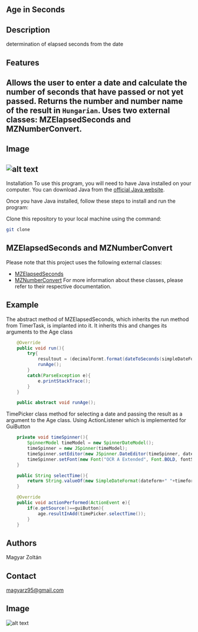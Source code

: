 ## Age in Seconds

## Description
determination of elapsed seconds from the date

## Features
Allows the user to enter a date and calculate the number of seconds that have passed or not yet passed.
Returns the number and number name of the result in `Hungarian`.
Uses two external classes: MZElapsedSeconds and MZNumberConvert.
---

## Image
![alt text]()
---

Installation
To use this program, you will need to have Java installed on your computer. You can download Java from the [official Java website](https://www.java.com/en/download/).

Once you have Java installed, follow these steps to install and run the program:

Clone this repository to your local machine using the command:
```bash
git clone 
```

## MZElapsedSeconds and MZNumberConvert
Please note that this project uses the following external classes:

- [MZElapsedSeconds](https://github.com/MagyarZoli/MZElapsedSeconds)
- [MZNumberConvert](https://github.com/MagyarZoli/MZNumberConvert)
For more information about these classes, please refer to their respective documentation.

## Example
The abstract method of MZElapsedSeconds,
which inherits the run method from TimerTask, is implanted into it.
It inherits this and changes its arguments to the Age class
```java
    @Override
    public void run(){
        try{
            resultout = (decimalFormt.format(dateToSeconds(simpleDateFormat.format(Calendar.getInstance().getTime()), simpleDateFormat)-dateToSeconds(resultin, simpleDateFormat)));
            runAge();
        }
        catch(ParseException e){
            e.printStackTrace();
        }
    }

    public abstract void runAge();
```

TimePicker class method for selecting a date and passing the result as a argument to the Age class.
Using ActionListener which is implemented for GuiButton
```java
    private void timeSpinner(){
        SpinnerModel timeModel = new SpinnerDateModel();
        timeSpinner = new JSpinner(timeModel);
        timeSpinner.setEditor(new JSpinner.DateEditor(timeSpinner, dateform+" "+timeform));
        timeSpinner.setFont(new Font("OCR A Extended", Font.BOLD, fontSize));
    }

    public String selectTime(){
        return String.valueOf(new SimpleDateFormat(dateform+" "+timeform).format(timeSpinner.getModel().getValue()));
    }

    @Override
    public void actionPerformed(ActionEvent e){
        if(e.getSource()==guiButton){
            age.resultInAdd(timePicker.selectTime());
        }
    }
```

## Authors
Magyar Zoltán

## Contact
magyarz95@gmail.com

## Image
![alt text]()